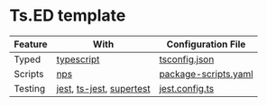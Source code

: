 # Ts.ED template

| Feature | With                                                                                                                                | Configuration File                             |
|---------|-------------------------------------------------------------------------------------------------------------------------------------|------------------------------------------------|
| Typed   | [typescript](https://www.typescriptlang.org/)                                                                                       | [tsconfig.json](./tsconfig.json)               |
| Scripts | [nps](https://github.com/sezna/nps)                                                                                                 | [package-scripts.yaml](./package-scripts.yaml) |
| Testing | [jest](https://jestjs.io/), [ts-jest](https://kulshekhar.github.io/ts-jest/), [supertest](https://github.com/visionmedia/supertest) | [jest.config.ts](test/jest.config.ts)          |
